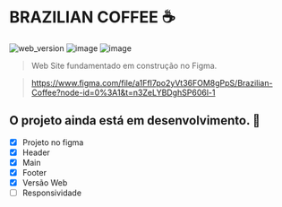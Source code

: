 # BRAZILIAN COFFEE ☕

![web_version](https://user-images.githubusercontent.com/123594568/235998484-68ec7efe-466e-4a80-924f-b994ad8be010.png)
![image](https://github.com/RyanAlvesz/brazilian_coffee/assets/123594568/9941b440-cacc-4591-8ea2-b06d1756f5de)
![image](https://github.com/RyanAlvesz/brazilian_coffee/assets/123594568/6d74a1ce-896c-47a0-aecc-e6a5bbb747c7)

> Web Site fundamentado em construção no Figma.

> https://www.figma.com/file/a1FfI7po2yVt36FOM8gPpS/Brazilian-Coffee?node-id=0%3A1&t=n3ZeLYBDghSP606l-1

## O projeto ainda está em desenvolvimento. 🥗

- [x] Projeto no figma
- [x] Header
- [x] Main
- [x] Footer
- [x] Versão Web
- [ ] Responsividade
